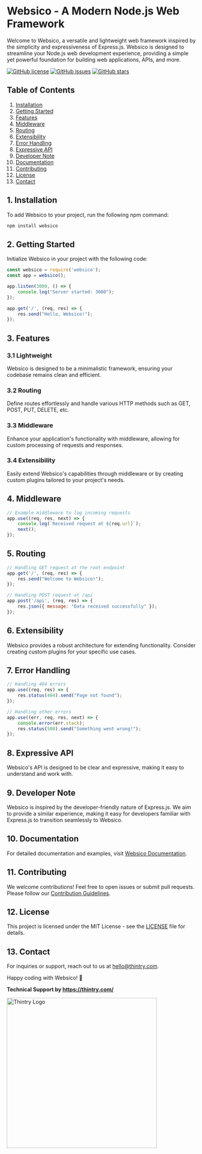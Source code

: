 # Websico - A Modern Node.js Web Framework

Welcome to Websico, a versatile and lightweight web framework inspired by the simplicity and expressiveness of Express.js. Websico is designed to streamline your Node.js web development experience, providing a simple yet powerful foundation for building web applications, APIs, and more.

[![GitHub license](https://img.shields.io/github/license/mrsajadpp/websico.svg)](https://github.com/mrsajadpp/websico/blob/main/LICENSE)
[![GitHub issues](https://img.shields.io/github/issues/mrsajadpp/websico.svg)](https://github.com/mrsajadpp/websico/issues)
[![GitHub stars](https://img.shields.io/github/stars/mrsajadpp/websico.svg)](https://github.com/mrsajadpp/websico/stargazers)

## Table of Contents

1. [Installation](#installation)
2. [Getting Started](#getting-started)
3. [Features](#features)
4. [Middleware](#middleware)
5. [Routing](#routing)
6. [Extensibility](#extensibility)
7. [Error Handling](#error-handling)
8. [Expressive API](#expressive-api)
9. [Developer Note](#developer-note)
10. [Documentation](#documentation)
11. [Contributing](#contributing)
12. [License](#license)
13. [Contact](#contact)

## 1. Installation

To add Websico to your project, run the following npm command:

```bash
npm install websico
```

## 2. Getting Started

Initialize Websico in your project with the following code:

```javascript
const websico = require('websico');
const app = websico();

app.listen(3000, () => {
    console.log("Server started: 3000");
});

app.get('/', (req, res) => {
    res.send("Hello, Websico!");
});
```

## 3. Features

### 3.1 Lightweight

Websico is designed to be a minimalistic framework, ensuring your codebase remains clean and efficient.

### 3.2 Routing

Define routes effortlessly and handle various HTTP methods such as GET, POST, PUT, DELETE, etc.

### 3.3 Middleware

Enhance your application's functionality with middleware, allowing for custom processing of requests and responses.

### 3.4 Extensibility

Easily extend Websico's capabilities through middleware or by creating custom plugins tailored to your project's needs.

## 4. Middleware

```javascript
// Example middleware to log incoming requests
app.use((req, res, next) => {
    console.log(`Received request at ${req.url}`);
    next();
});
```

## 5. Routing

```javascript
// Handling GET request at the root endpoint
app.get('/', (req, res) => {
    res.send("Welcome to Websico!");
});

// Handling POST request at /api
app.post('/api', (req, res) => {
    res.json({ message: "Data received successfully" });
});
```

## 6. Extensibility

Websico provides a robust architecture for extending functionality. Consider creating custom plugins for your specific use cases.

## 7. Error Handling

```javascript
// Handling 404 errors
app.use((req, res) => {
    res.status(404).send("Page not found");
});

// Handling other errors
app.use((err, req, res, next) => {
    console.error(err.stack);
    res.status(500).send("Something went wrong!");
});
```

## 8. Expressive API

Websico's API is designed to be clear and expressive, making it easy to understand and work with.

## 9. Developer Note

Websico is inspired by the developer-friendly nature of Express.js. We aim to provide a similar experience, making it easy for developers familiar with Express.js to transition seamlessly to Websico.

## 10. Documentation

For detailed documentation and examples, visit [Websico Documentation](https://yourdocumentationlink.com).

## 11. Contributing

We welcome contributions! Feel free to open issues or submit pull requests. Please follow our [Contribution Guidelines](CONTRIBUTING.md).

## 12. License

This project is licensed under the MIT License - see the [LICENSE](LICENSE) file for details.

## 13. Contact

For inquiries or support, reach out to us at [hello@thintry.com](mailto:hello@thintry.com).

Happy coding with Websico! 🚀

<b>Technical Support by https://thintry.com/</b>

<img src="https://thintry.com/wp-content/uploads/2023/12/nobnr2-1.png" alt="Thintry Logo" width="400">